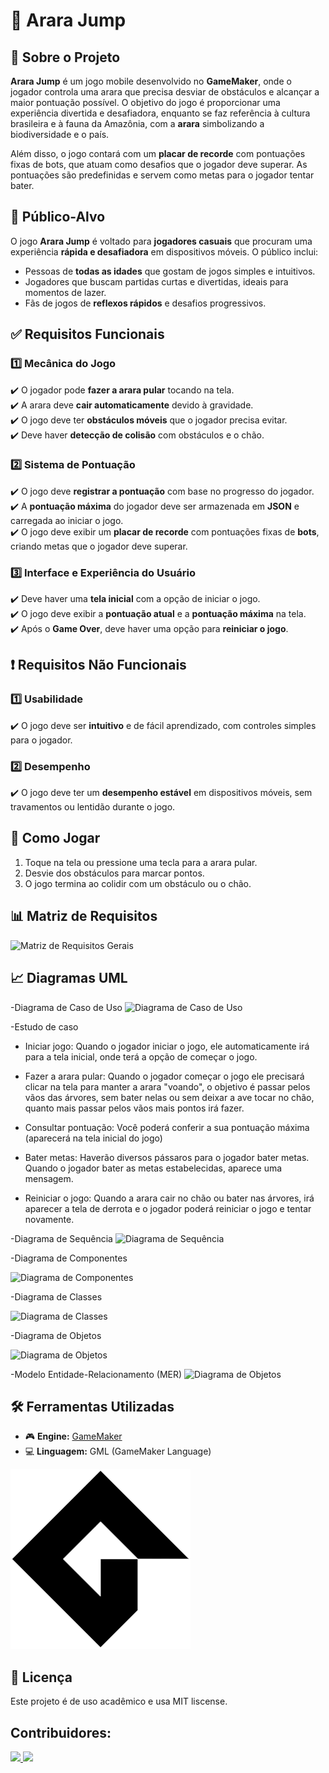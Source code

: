 # 🦜 Arara Jump

## 📌 Sobre o Projeto
**Arara Jump** é um jogo mobile desenvolvido no **GameMaker**, onde o jogador controla uma arara que precisa desviar de obstáculos e alcançar a maior pontuação possível. O objetivo do jogo é proporcionar uma experiência divertida e desafiadora, enquanto se faz referência à cultura brasileira e à fauna da Amazônia, com a **arara** simbolizando a biodiversidade e o país.

Além disso, o jogo contará com um **placar de recorde** com pontuações fixas de bots, que atuam como desafios que o jogador deve superar. As pontuações são predefinidas e servem como metas para o jogador tentar bater.

## 🎯 Público-Alvo  
O jogo **Arara Jump** é voltado para **jogadores casuais** que procuram uma experiência **rápida e desafiadora** em dispositivos móveis. O público inclui:  
- Pessoas de **todas as idades** que gostam de jogos simples e intuitivos.  
- Jogadores que buscam partidas curtas e divertidas, ideais para momentos de lazer.  
- Fãs de jogos de **reflexos rápidos** e desafios progressivos.  

## ✅ Requisitos Funcionais  

### **1️⃣ Mecânica do Jogo**  
✔️ O jogador pode **fazer a arara pular** tocando na tela.  
✔️ A arara deve **cair automaticamente** devido à gravidade.  
✔️ O jogo deve ter **obstáculos móveis** que o jogador precisa evitar.  
✔️ Deve haver **detecção de colisão** com obstáculos e o chão.    

### **2️⃣ Sistema de Pontuação**  
✔️ O jogo deve **registrar a pontuação** com base no progresso do jogador.  
✔️ A **pontuação máxima** do jogador deve ser armazenada em **JSON** e carregada ao iniciar o jogo.  
✔️ O jogo deve exibir um **placar de recorde** com pontuações fixas de **bots**, criando metas que o jogador deve superar.  

### **3️⃣ Interface e Experiência do Usuário**  
✔️ Deve haver uma **tela inicial** com a opção de iniciar o jogo.  
✔️ O jogo deve exibir a **pontuação atual** e a **pontuação máxima** na tela.  
✔️ Após o **Game Over**, deve haver uma opção para **reiniciar o jogo**.  

## ❗ Requisitos Não Funcionais  

### **1️⃣ Usabilidade**  
✔️ O jogo deve ser **intuitivo** e de fácil aprendizado, com controles simples para o jogador.  

### **2️⃣ Desempenho**  
✔️ O jogo deve ter um **desempenho estável** em dispositivos móveis, sem travamentos ou lentidão durante o jogo.  
 
## 🚀 Como Jogar
1. Toque na tela ou pressione uma tecla para a arara pular.
2. Desvie dos obstáculos para marcar pontos.
3. O jogo termina ao colidir com um obstáculo ou o chão.

## 📊 Matriz de Requisitos

![Matriz de Requisitos Gerais](https://i.imgur.com/8b9ccyj.png)

## 📈 Diagramas UML
-Diagrama de Caso de Uso
![Diagrama de Caso de Uso](https://i.imgur.com/RGWMaRi.png)

-Estudo de caso

- Iniciar jogo: Quando o jogador iniciar o jogo, ele automaticamente irá para a tela inicial, onde terá a opção de começar o jogo.

- Fazer a arara pular: Quando o jogador começar o jogo ele precisará clicar na tela para manter a arara "voando", o objetivo é passar pelos vãos das árvores, sem bater nelas ou sem deixar a ave tocar no chão, quanto mais passar pelos vãos mais pontos irá fazer.

- Consultar pontuação: Você poderá conferir a sua pontuação máxima (aparecerá na tela inicial do jogo)

- Bater metas: Haverão diversos pássaros para o jogador bater metas. Quando o jogador bater as metas estabelecidas, aparece uma mensagem.

- Reiniciar o jogo: Quando a arara cair no chão ou bater nas árvores, irá aparecer a tela de derrota e o jogador poderá reiniciar o jogo e tentar novamente. 

-Diagrama de Sequência
![Diagrama de Sequência](https://i.imgur.com/Cxnn3we.png)

-Diagrama de Componentes


![Diagrama de Componentes](https://i.imgur.com/Ihb1Dl5.png)

-Diagrama de Classes

![Diagrama de Classes](https://i.imgur.com/c5brPe4.png)

-Diagrama de Objetos

![Diagrama de Objetos](https://i.imgur.com/pqtVg9K.png)

-Modelo Entidade-Relacionamento (MER)
![Diagrama de Objetos](https://i.imgur.com/3Frj8oN.png)

## 🛠️ Ferramentas Utilizadas
- 🎮 **Engine:** [GameMaker](https://gamemaker.io/)  
- 💻 **Linguagem:** GML (GameMaker Language)  

![GameMaker Logo](https://raw.githubusercontent.com/github/explore/main/topics/gamemaker/gamemaker.png)


## 📜 Licença
Este projeto é de uso acadêmico e usa MIT liscense.

## Contribuidores:

<a href="https://github.com/IDKUsernameSr/siteabd" title="siteabd">
  <img src="https://avatars.githubusercontent.com/u/168942498?v=4" width="56;">
  <img src="https://avatars.githubusercontent.com/u/163460764?v=4" width="56;">
</a>

